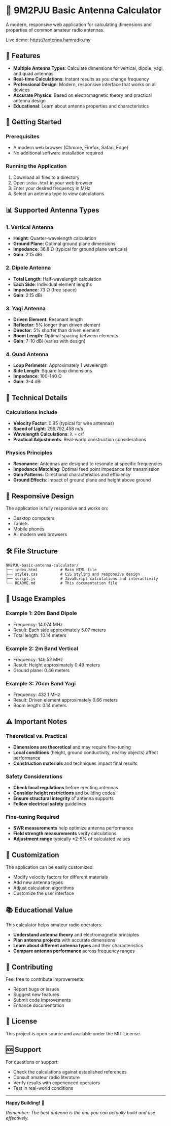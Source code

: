 # 📡 9M2PJU Basic Antenna Calculator

A modern, responsive web application for calculating dimensions and properties of common amateur radio antennas.

Live demo: https://antenna.hamradio.my

## 🌟 Features

- **Multiple Antenna Types**: Calculate dimensions for vertical, dipole, yagi, and quad antennas
- **Real-time Calculations**: Instant results as you change frequency
- **Professional Design**: Modern, responsive interface that works on all devices
- **Accurate Physics**: Based on electromagnetic theory and practical antenna design
- **Educational**: Learn about antenna properties and characteristics

## 🚀 Getting Started

### Prerequisites
- A modern web browser (Chrome, Firefox, Safari, Edge)
- No additional software installation required

### Running the Application
1. Download all files to a directory
2. Open `index.html` in your web browser
3. Enter your desired frequency in MHz
4. Select an antenna type to view calculations

## 📊 Supported Antenna Types

### 1. Vertical Antenna
- **Height**: Quarter-wavelength calculation
- **Ground Plane**: Optimal ground plane dimensions
- **Impedance**: 36.8 Ω (typical for ground plane verticals)
- **Gain**: 2.15 dBi

### 2. Dipole Antenna
- **Total Length**: Half-wavelength calculation
- **Each Side**: Individual element lengths
- **Impedance**: 73 Ω (free space)
- **Gain**: 2.15 dBi

### 3. Yagi Antenna
- **Driven Element**: Resonant length
- **Reflector**: 5% longer than driven element
- **Director**: 5% shorter than driven element
- **Boom Length**: Optimal spacing between elements
- **Gain**: 7-10 dBi (varies with design)

### 4. Quad Antenna
- **Loop Perimeter**: Approximately 1 wavelength
- **Side Length**: Square loop dimensions
- **Impedance**: 100-140 Ω
- **Gain**: 3-4 dBi

## 🔬 Technical Details

### Calculations Include
- **Velocity Factor**: 0.95 (typical for wire antennas)
- **Speed of Light**: 299,792,458 m/s
- **Wavelength Calculations**: λ = c/f
- **Practical Adjustments**: Real-world construction considerations

### Physics Principles
- **Resonance**: Antennas are designed to resonate at specific frequencies
- **Impedance Matching**: Optimal feed point impedance for transmission
- **Gain Patterns**: Directional characteristics and efficiency
- **Ground Effects**: Impact of ground plane and height above ground

## 📱 Responsive Design

The application is fully responsive and works on:
- Desktop computers
- Tablets
- Mobile phones
- All modern web browsers

## 🛠️ File Structure

```
9M2PJU-basic-antenna-calculator/
├── index.html          # Main HTML file
├── styles.css          # CSS styling and responsive design
├── script.js           # JavaScript calculations and interactivity
└── README.md           # This documentation file
```

## 🎯 Usage Examples

### Example 1: 20m Band Dipole
- Frequency: 14.074 MHz
- Result: Each side approximately 5.07 meters
- Total length: 10.14 meters

### Example 2: 2m Band Vertical
- Frequency: 146.52 MHz
- Result: Height approximately 0.49 meters
- Ground plane: 0.46 meters

### Example 3: 70cm Band Yagi
- Frequency: 432.1 MHz
- Result: Driven element approximately 0.66 meters
- Boom length: 0.14 meters

## ⚠️ Important Notes

### Theoretical vs. Practical
- **Dimensions are theoretical** and may require fine-tuning
- **Local conditions** (height, ground conductivity, nearby objects) affect performance
- **Construction materials** and techniques impact final results

### Safety Considerations
- **Check local regulations** before erecting antennas
- **Consider height restrictions** and building codes
- **Ensure structural integrity** of antenna supports
- **Follow electrical safety** guidelines

### Fine-tuning Required
- **SWR measurements** help optimize antenna performance
- **Field strength measurements** verify calculations
- **Adjustment range** typically ±2-5% of calculated values

## 🔧 Customization

The application can be easily customized:
- Modify velocity factors for different materials
- Add new antenna types
- Adjust calculation algorithms
- Customize the user interface

## 📚 Educational Value

This calculator helps amateur radio operators:
- **Understand antenna theory** and electromagnetic principles
- **Plan antenna projects** with accurate dimensions
- **Learn about different antenna types** and their characteristics
- **Compare antenna performance** across frequency ranges

## 🤝 Contributing

Feel free to contribute improvements:
- Report bugs or issues
- Suggest new features
- Submit code improvements
- Enhance documentation

## 📄 License

This project is open source and available under the MIT License.

## 🆘 Support

For questions or support:
- Check the calculations against established references
- Consult amateur radio literature
- Verify results with experienced operators
- Test in real-world conditions

---

**Happy Building!** 🚀

*Remember: The best antenna is the one you can actually build and use effectively.*
